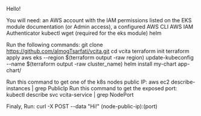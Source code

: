 Hello!

You will need:
an AWS account with the IAM permissions listed on the EKS module documentation (or Admin access),
a configured AWS CLI
AWS IAM Authenticator
kubectl
wget (required for the eks module)
helm

Run the following commands:
git clone https://github.com/almogTsarfati/vcita.git
cd vcita
terraform init
terraform apply
aws eks --region $(terraform output -raw region) update-kubeconfig --name $(terraform output -raw cluster_name)
helm install my-chart app-chart/

Run this command to get one of the k8s nodes public IP:
aws ec2 describe-instances | grep PublicIp
Run this command to get the exposed port:
kubectl describe svc vcita-service | grep NodePort

Finaly, Run:
curl -X POST --data "Hi!" (node-public-ip):(port)